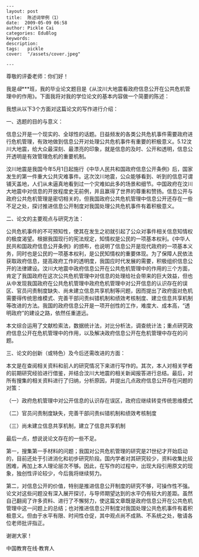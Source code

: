 
    ---
    layout: post  
    title:  陈述词举例（1）  
    date:  2009-05-09 06:58  
    author: Pickle Cai  
    categories: EduBlog  
    keywords: 
    description:   
    tags:	pickle   
    cover:  "/assets/cover.jpeg"  

    ---  
    
尊敬的评委老师：你们好！



我是*级****班，我的毕业论文题目是《从汶川大地震看政府信息公开在公共危机管理中的作用》。下面我将对我的学位论文的基本内容做一个简要的陈述：



我想从以下3个方面对这篇论文的写作进行介绍：



一、选题的目的与意义：



信息公开是一个现实的、全球性的话题。日益频发的各类公共危机事件需要政府进行危机管理，有效地做到信息公开对处理公共危机事件有重要的积极意义。5.12汶川大地震，给大众最深刻、最漂亮的印象，就是信息的及时、公开和透明，信息公开透明是有效管理危机的重要机制。



汶川地震是我国今年5月1日起施行《中华人民共和国政府信息公开条例》后，国家发生的第一件重大公共灾难事件。这次汶川地震，公众能够看到、听到的信息可谓铺天盖地，人们从未逼真地看到过一个灾难如此多的场景和细节。中国政府在汶川大地震中对信息的开放程度史无前例，并且赢得了世界的尊重和赞扬。信息公开与政府公共危机管理是密切相关的，但我国政府公共危机管理中信息公开还存在一些不足之处，探讨推进信息公开制度对我国处理公共危机事件有着积极意义。



二、论文的主要观点与研究方法：



公共危机事件的不可预知性，使其在发生之初就引起了公众对事件相关信息知情权的极度渴望。根据我国现行的宪法规定，知情权是公民的一项基本权利。《中华人民共和国政府信息公开条例》的颁布，也说明了信息公开是现代政府的一项基本义务，同时也是公民的一项基本权利，是公民知情权的重要体现。为了保障人民依法获取政府信息，提高政府工作的透明度，我国应时代发展的需要，积极组织信息公开的法律建设。汶川大地震中政府信息公开在公共危机管理中的作用的三个方面，肯定了我国政府在这次公共危机管理中对信息的处理给社会带来的巨大效益，但也从中发现我国政府在公共危机管理中政府危机管理中对公开信息的认识存在的误区、官员问责制度缺失、尚未建立信息共享机制等问题，因而提出了政府面对危机需要得传统思维模式、完善干部问责纠错机制和绩效考核制度、建立信息共享机制等改进的方法。我国的政府信息公开是一项开创性的工作，难度大、成本高，“透明政府”的建设之路，依然任重道远。



本文综合运用了文献检索法，数据统计法，对比分析法，调查统计法；重点研究政府信息公开在危机管理中的作用，以及解决政府信息公开在危机管理中存在的问题。



三、论文的创新（或特色）及今后还需改进的方面：



本文是在查阅相关资料和前人的研究情况下来进行写作的。其次，本人对相关学者的前期研究经验进行借鉴，并结合汶川大地震的相关新闻报答进行总结。最后，对所有搜集的相关资料进行了归纳，分析原因，并提出几点政府信息公开存在问题的对策：



（一）政府危机管理中对公开信息的认识存在误区，政府应继续转变传统思维模式



（二）官员问责制度缺失，完善干部问责纠错机制和绩效考核制度



（三）尚未建立信息共享机制，建立了信息共享机制



最后一点，想说说论文存在的一些不足。



第一，搜集第一手材料的问题；我国对公共危机管理的研究是21世纪才开始启动的，目前还处于引进消化和初步研究阶段。国内学者对其研究较少，资料收集比较困难，再加上本人理论层次不够。因此，在写作的过程中，出现大段引用原文的现象，独创性评论较少，今后我将继续努力。



第二，对信息公开的价值，特别是推进信息公开制度的研究不够，可操作性不强。论文对这些问题没有深入展开探讨，与导师期望达到的水平仍有较大的差距。虽然自己翻阅了许多资料、进行了不懈努力，使这篇文章既是政府信息公开在公共危机管理中这一问题上的总结；也对推进信息公开制度对我国处理公共危机事件有着积极意义。但由于水平有限、时间性仓促，其中观点尚不成熟、不系统之处，敬请各位老师批评指正。 



谢谢大家！



		    
 中国教育在线·教育人

